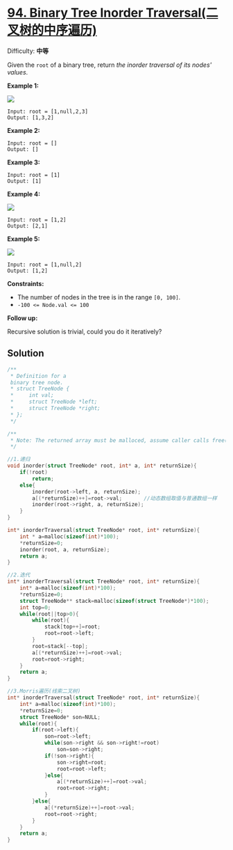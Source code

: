 # [94\. Binary Tree Inorder Traversal(二叉树的中序遍历)](https://leetcode-cn.com/problems/binary-tree-inorder-traversal/)

Difficulty: **中等**


Given the `root` of a binary tree, return _the inorder traversal of its nodes' values_.

**Example 1:**

![](https://assets.leetcode.com/uploads/2020/09/15/inorder_1.jpg)

```
Input: root = [1,null,2,3]
Output: [1,3,2]
```

**Example 2:**

```
Input: root = []
Output: []
```

**Example 3:**

```
Input: root = [1]
Output: [1]
```

**Example 4:**

![](https://assets.leetcode.com/uploads/2020/09/15/inorder_5.jpg)

```
Input: root = [1,2]
Output: [2,1]
```

**Example 5:**

![](https://assets.leetcode.com/uploads/2020/09/15/inorder_4.jpg)

```
Input: root = [1,null,2]
Output: [1,2]
```

**Constraints:**

*   The number of nodes in the tree is in the range `[0, 100]`.
*   `-100 <= Node.val <= 100`

**Follow up:**

Recursive solution is trivial, could you do it iteratively?


## Solution
```c {.line-numbers}
/**
 * Definition for a 
 binary tree node.
 * struct TreeNode {
 *     int val;
 *     struct TreeNode *left;
 *     struct TreeNode *right;
 * };
 */

/**
 * Note: The returned array must be malloced, assume caller calls free().
 */

//1.递归
void inorder(struct TreeNode* root, int* a, int* returnSize){
    if(!root)
        return;
    else{
        inorder(root->left, a, returnSize);
        a[(*returnSize)++]=root->val;       //动态数组取值与普通数组一样
        inorder(root->right, a, returnSize);
    }
}

int* inorderTraversal(struct TreeNode* root, int* returnSize){
    int * a=malloc(sizeof(int)*100);
    *returnSize=0;
    inorder(root, a, returnSize);
    return a;
}

//2.迭代
int* inorderTraversal(struct TreeNode* root, int* returnSize){
    int* a=malloc(sizeof(int)*100);
    *returnSize=0;
    struct TreeNode** stack=malloc(sizeof(struct TreeNode*)*100);
    int top=0;
    while(root||top>0){
        while(root){
            stack[top++]=root;
            root=root->left;
        }
        root=stack[--top];
        a[(*returnSize)++]=root->val;
        root=root->right;
    }
    return a;
}

//3.Morris遍历(线索二叉树)
int* inorderTraversal(struct TreeNode* root, int* returnSize){
    int* a=malloc(sizeof(int)*100);
    *returnSize=0;
    struct TreeNode* son=NULL;
    while(root){
        if(root->left){
            son=root->left;
            while(son->right && son->right!=root)
                son=son->right;
            if(!son->right){
                son->right=root;
                root=root->left;
            }else{
                a[(*returnSize)++]=root->val;
                root=root->right;
            }
        }else{
            a[(*returnSize)++]=root->val;
            root=root->right;
        }
    }
    return a;
}
```

